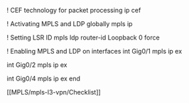 ! CEF technology for packet processing
ip cef

! Activating MPLS and LDP globally
mpls ip

! Setting LSR ID
mpls ldp router-id Loopback 0 force 

! Enabling MPLS and LDP on interfaces
int Gig0/1
mpls ip
ex

int Gig0/2
mpls ip
ex

int Gig0/4
mpls ip
ex
end

[[MPLS/mpls-l3-vpn/Checklist]]
